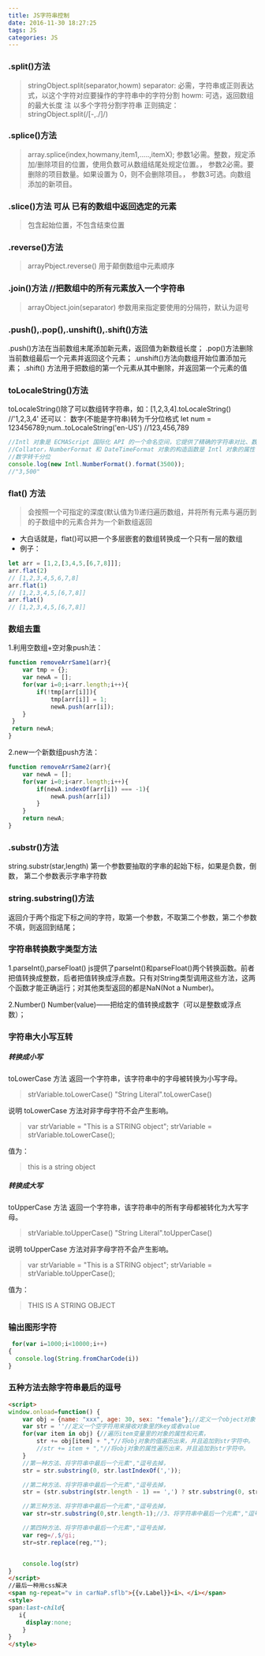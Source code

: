 ```yaml
---
title: JS字符串控制
date: 2016-11-30 18:27:25
tags: JS
categories: JS
---
```

### .split()方法
> stringObject.split(separator,howm)
> separator: 必需，字符串或正则表达式，以这个字符对应要操作的字符串中的字符分割
> howm: 可选，返回数组的最大长度
> 注 以多个字符分割字符串 正则搞定：
> stringObject.split(/[-,./]/)

### .splice()方法
> array.splice(index,howmany,item1,.....,itemX);
> 参数1必需。整数，规定添加/删除项目的位置，使用负数可从数组结尾处规定位置。，
> 参数2必需。要删除的项目数量。如果设置为 0，则不会删除项目。，
> 参数3可选。向数组添加的新项目。

### .slice()方法   可从  已有的数组中返回选定的元素 
>包含起始位置，不包含结束位置

### .reverse()方法
> arrayPbject.reverse()
> 用于颠倒数组中元素顺序

### .join()方法  //把数组中的所有元素放入一个字符串
> arrayObject.join(separator)
> 参数用来指定要使用的分隔符，默认为逗号

### .push(),.pop(),.unshift(),.shift()方法
.push()方法在当前数组末尾添加新元素，返回值为新数组长度；
.pop()方法删除当前数组最后一个元素并返回这个元素；
.unshift()方法向数组开始位置添加元素；
.shift() 方法用于把数组的第一个元素从其中删除，并返回第一个元素的值

### toLocaleString()方法
toLocaleString()除了可以数组转字符串，如：[1,2,3,4].toLocaleString() //'1,2,3,4'
还可以：
数字(不能是字符串)转为千分位格式 let num = 123456789;num..toLocaleString('en-US') //123,456,789
```js
//Intl 对象是 ECMAScript 国际化 API 的一个命名空间，它提供了精确的字符串对比、数字格式化，和日期时间格式化
//Collator，NumberFormat 和 DateTimeFormat 对象的构造函数是 Intl 对象的属性
//数字转千分位
console.log(new Intl.NumberFormat().format(3500));
//"3,500"
```

### flat() 方法
> 会按照一个可指定的深度(默认值为1)递归遍历数组，并将所有元素与遍历到的子数组中的元素合并为一个新数组返回
* 大白话就是，flat()可以把一个多层嵌套的数组转换成一个只有一层的数组
* 例子：
```js
let arr = [1,2,[3,4,5,[6,7,8]]];
arr.flat(2)
// [1,2,3,4,5,6,7,8]
arr.flat(1)
// [1,2,3,4,5,[6,7,8]]
arr.flat()
// [1,2,3,4,5,[6,7,8]]
```

### 数组去重
1.利用空数组+空对象push法：
```js
function removeArrSame1(arr){
	var tmp = {};
	var newA = [];
	for(var i=0;i<arr.length;i++){
 		if(!tmp[arr[i]]){
			tmp[arr[i]] = 1;
			newA.push(arr[i]);
	}
 }	
 return newA;
}
```
2.new一个新数组push方法：
```js
function removeArrSame2(arr){
	var newA = [];
	for(var i=0;i<arr.length;i++){
		if(newA.indexOf(arr[i]) === -1){
			newA.push(arr[i])
		}
	}
	return newA;
}
```

### .substr()方法
string.substr(star,length)
第一个参数要抽取的字串的起始下标，如果是负数，倒数，
第二个参数表示字串字符数

### string.substring()方法
返回介于两个指定下标之间的字符，取第一个参数，不取第二个参数，第二个参数不填，则返回到结尾；

### 字符串转换数字类型方法
1.parseInt(),parseFloat()
js提供了parseInt()和parseFloat()两个转换函数。前者把值转换成整数，后者把值转换成浮点数。只有对String类型调用这些方法，这两个函数才能正确运行；对其他类型返回的都是NaN(Not a Number)。

2.Number()
Number(value)——把给定的值转换成数字（可以是整数或浮点数）；

### 字符串大小写互转

##### 转换成小写
toLowerCase 方法
返回一个字符串，该字符串中的字母被转换为小写字母。

> strVariable.toLowerCase()
> "String Literal".toLowerCase()

说明
toLowerCase 方法对非字母字符不会产生影响。

> var strVariable = "This is a STRING object";
> strVariable = strVariable.toLowerCase();

值为：

> this is a string object

##### 转换成大写
toUpperCase 方法
返回一个字符串，该字符串中的所有字母都被转化为大写字母。

> strVariable.toUpperCase()
> "String Literal".toUpperCase()

说明
toUpperCase 方法对非字母字符不会产生影响。

> var strVariable = "This is a STRING object";
> strVariable = strVariable.toUpperCase();

值为：

> THIS IS A STRING OBJECT


### 输出图形字符

```javascript
 for(var i=1000;i<10000;i++)
{
  console.log(String.fromCharCode(i))
}
```

### 五种方法去除字符串最后的逗号
```html
<script>
window.onload=function() {
    var obj = {name: "xxx", age: 30, sex: "female"};//定义一个object对象
    var str = ''//定义一个空字符用来接收对象里的key或者value
    for(var item in obj) {//遍历item变量里的对象的属性和元素，
        str += obj[item] + ","//将obj对象的值遍历出来，并且追加到str字符中。
        //str += item + ","//将obj对象的属性遍历出来，并且追加到str字符中。
    }
    //第一种方法、将字符串中最后一个元素","逗号去掉，
    str = str.substring(0, str.lastIndexOf(','));

    //第二种方法、将字符串中最后一个元素","逗号去掉，
    str = (str.substring(str.length - 1) == ',') ? str.substring(0, str.length - 1) : str;

    //第三种方法、将字符串中最后一个元素","逗号去掉，
    var str=str.substring(0,str.length-1);//3、将字符串中最后一个元素","逗号去掉，

    //第四种方法、将字符串中最后一个元素","逗号去掉，
    var reg=/,$/gi;
    str=str.replace(reg,"");


    console.log(str)
}
</script>
//最后一种用css解决
<span ng-repeat="v in carNaP.sflb">{{v.Label}}<i>、</i></span>
<style>
span:last-child{
   i{
     display:none;
    }
}
</style>
```
